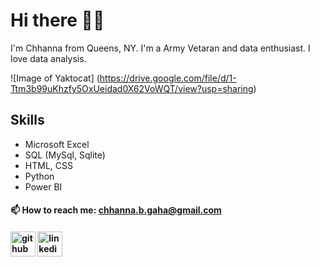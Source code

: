 # Hi there 👋🏻
I'm Chhanna from Queens, NY. I'm a Army Vetaran and data enthusiast. I love data analysis.

![Image of Yaktocat]
(https://drive.google.com/file/d/1-Ttm3b99uKhzfy5OxUeidad0X62VoWQT/view?usp=sharing)

## Skills
* Microsoft Excel
* SQL (MySql, Sqlite)
* HTML, CSS
* Python
* Power BI


#### 📫 How to reach me: chhanna.b.gaha@gmail.com 


#### [<img src='https://cdn.jsdelivr.net/npm/simple-icons@3.0.1/icons/github.svg' alt='github' height='40'>](https://github.com/cgaha)  [<img src='https://cdn.jsdelivr.net/npm/simple-icons@3.0.1/icons/linkedin.svg' alt='linkedin' height='40'>](https://www.linkedin.com/in/https://www.linkedin.com/in/chhannagaha//)  










